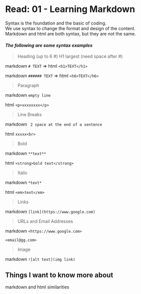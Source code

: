 # Read: 01 - Learning Markdown

Syntax is the foundation and the basic of coding.  
We use syntax to change the format and design of the content.  
Markdown and html are both syntax, but they are not the same.

#### ***The following are some syntax examples***


> Heading (up to 6 #) H1 largest  (need space after #) 

markdown `# TEXT` => html `<h1>TEXT</h1>` 

markdown `###### TEXT`  => html `<h6>TEXT</h6>` 


> Paragraph


markdown `empty line`

html `<p>xxxxxxxx</p>`
 

> Line Breaks 


markdown ` 2 space at the end of a sentence`

html `xxxxx<br>` 

> Bold

markdown `**text**`

html `<strong>bold text</strong>`


> Italic

markdown `*text*`

html `<em>text</em>`


> Links

markdown `[link](https://www.google.com)`

> URLs and Email Addresses

markdown `<https://www.google.com>`

`<email@gg.com>`


> Image

markdown `![alt text](img link)`


## Things I want to know more about

markdown and html similarities
